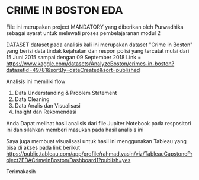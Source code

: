 # CRIME IN BOSTON EDA
File ini merupakan project MANDATORY yang diberikan oleh Purwadhika sebagai syarat untuk melewati proses pembelajaranan modul 2

DATASET
dataset pada analisis kali ini merupakan dataset "Crime in Boston" yang berisi data tindak kejahatan dan respon polisi yang tercatat mulai dari 
15 Juni 2015 sampai dengan 09 September 2018
Link = https://www.kaggle.com/datasets/AnalyzeBoston/crimes-in-boston?datasetId=49781&sortBy=dateCreated&sort=published

Analisis ini memiliki flow 
1. Data Understanding & Problem Statement
2. Data Cleaning
3. Data Analis dan Visualisasi
4. Insight dan Rekomendasi

Anda Dapat melihat hasil analisis dari file Jupiter Notebook pada respositori ini dan silahkan memberi masukan pada hasil analisis ini 

Saya juga membuat visualisasi untuk hasil ini menggunakan Tableau yang bisa di akses pada link berikut 
https://public.tableau.com/app/profile/rahmad.yasin/viz/TableauCapstoneProject2EDACrimeInBoston/Dashboard1?publish=yes

Terimakasih
